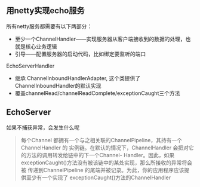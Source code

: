 ## 用netty实现echo服务

所有netty服务都需要有以下两部分：
- 至少一个ChannelHandler——实现服务器从客户端接收到的数据的处理，也就是核心业务逻辑
- 引导——配置服务器的启动代码，比如绑定要监听的端口


EchoServerHandler
- 继承 ChannelInboundHandlerAdapter, 这个类提供了ChannelInboundHandler的默认实现
- 覆盖channelRead/channelReadComplete/exceptionCaught三个方法

EchoServer
-  

如果不捕获异常，会发生什么呢
>每个Channel 都拥有一个与之相关联的ChannelPipeline，其持有一个ChannelHandler 的
  实例链。在默认的情况下，ChannelHandler 会把对它的方法的调用转发给链中的下一个Channel-
  Handler。因此，如果exceptionCaught()方法没有被该链中的某处实现，那么所接收的异常将会被
  传递到ChannelPipeline 的尾端并被记录。为此，你的应用程序应该提供至少有一个实现了
  exceptionCaught()方法的ChannelHandler